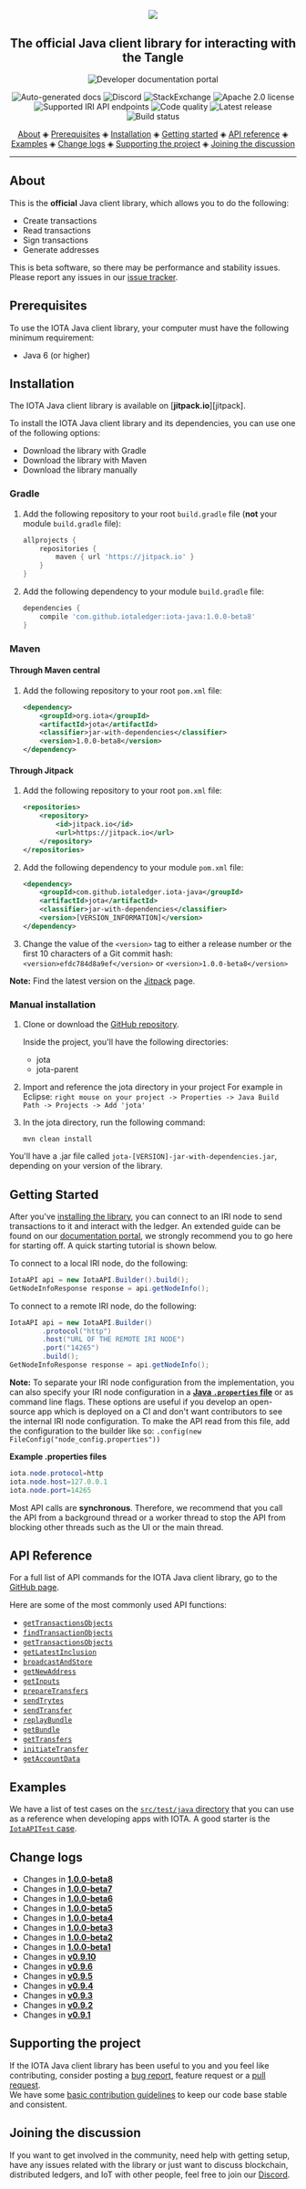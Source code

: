 <h1 align="center">
  <br>
  <a href="https://docs.iota.org/docs/client-libraries/0.1/getting-started/java-quickstart"><img src="iota-java.png"></a>
</h1>

<h2 align="center">The official Java client library for interacting with the Tangle</h2>

<p align="center">
    <a href="https://docs.iota.org/docs/client-libraries/0.1/getting-started/java-quickstart" style="text-decoration:none;">
    <img src="https://img.shields.io/badge/Documentation%20portal-blue.svg?style=for-the-badge"
         alt="Developer documentation portal">
      </p>
<p align="center">
  <a href="https://iotaledger.github.io/iota-java/javadoc/" style="text-decoration:none;"><img src="https://img.shields.io/badge/javadoc-reference-informational.svg" alt="Auto-generated docs"></a>
  <a href="https://discord.iota.org/" style="text-decoration:none;"><img src="https://img.shields.io/badge/Discord-9cf.svg?logo=discord" alt="Discord"></a>
    <a href="https://iota.stackexchange.com/" style="text-decoration:none;"><img src="https://img.shields.io/badge/StackExchange-9cf.svg?logo=stackexchange" alt="StackExchange"></a>
    <a href="https://github.com/iotaledger/iota-java/blob/dev/LICENSE" style="text-decoration:none;"><img src="https://img.shields.io/github/license/iotaledger/iota-java.svg" alt="Apache 2.0 license"></a>
    <a href="https://docs.iota.org/docs/node-software/0.1/iri/references/api-reference" style="text-decoration:none;"><img src="https://img.shields.io/badge/Node%20API%20coverage-18/18%20commands-green.svg" alt="Supported IRI API endpoints"></a>
    <a href="https://www.codacy.com/app/kwek20/iota-java?utm_source=github.com&amp;utm_medium=referral&amp;utm_content=iotaledger/iota-java&amp;utm_campaign=Badge_Grade" style="text-decoration:none;"><img src="https://api.codacy.com/project/badge/Grade/92feea51a15c4e589386c269475b8761" alt="Code quality"></a>
  <a href="https://jitpack.io/#iotaledger/iota-java" style="text-decoration:none;"><img src="https://jitpack.io/v/iotaledger/iota-java.svg" alt="Latest release"></a>
    <a href="https://travis-ci.org/iotaledger/iota-java" style="text-decoration:none;"><img src="https://travis-ci.org/iotaledger/iota-java.svg?branch=dev" alt="Build status"></a>
</p>
      
<p align="center">
  <a href="#about">About</a> ◈
  <a href="#prerequisites">Prerequisites</a> ◈
  <a href="#installation">Installation</a> ◈
  <a href="#getting-started">Getting started</a> ◈
  <a href="#api-reference">API reference</a> ◈
  <a href="#examples">Examples</a> ◈
  <a href="#change-logs">Change logs</a> ◈
  <a href="#supporting-the-project">Supporting the project</a> ◈
  <a href="#joining-the-discussion">Joining the discussion</a> 
</p>

---

## About

This is the **official** Java client library, which allows you to do the following:

* Create transactions
* Read transactions
* Sign transactions
* Generate addresses

This is beta software, so there may be performance and stability issues.
Please report any issues in our [issue tracker](https://github.com/iotaledger/iota-java/issues/new/choose).

## Prerequisites

To use the IOTA Java client library, your computer must have the following minimum requirement:

* Java 6 (or higher)

## Installation

The IOTA Java client library is available on [**jitpack.io**][jitpack].

To install the IOTA Java client library and its dependencies, you can use one of the following options:

* Download the library with Gradle
* Download the library with Maven
* Download the library manually

### Gradle

 1. Add the following repository to your root `build.gradle` file (**not** your module `build.gradle` file):

    ```gradle
    allprojects {
        repositories {
            maven { url 'https://jitpack.io' }
        }
    }
    ```

2. Add the following dependency to your module `build.gradle` file:

    ```gradle
    dependencies {
        compile 'com.github.iotaledger:iota-java:1.0.0-beta8'
    }
    ```
    
### Maven

#### Through Maven central
1. Add the following repository to your root `pom.xml` file:
    ```xml
    <dependency>
        <groupId>org.iota</groupId>
        <artifactId>jota</artifactId>
        <classifier>jar-with-dependencies</classifier>
        <version>1.0.0-beta8</version>
    </dependency>
    ```

#### Through Jitpack

1. Add the following repository to your root `pom.xml` file:
    ```xml
    <repositories>
        <repository>
            <id>jitpack.io</id>
            <url>https://jitpack.io</url>
        </repository>
    </repositories>
    ```

2. Add the following dependency to your module `pom.xml` file:
    ```xml
    <dependency>
        <groupId>com.github.iotaledger.iota-java</groupId>
        <artifactId>jota</artifactId>
        <classifier>jar-with-dependencies</classifier>
        <version>[VERSION_INFORMATION]</version>
    </dependency>
    ```
    
3. Change the value of the `<version>` tag to either a release number or the first 10 characters of a Git commit hash:
`<version>efdc784d8a9ef</version>` or `<version>1.0.0-beta8</version>`

**Note:** Find the latest version on the [Jitpack](https://jitpack.io/#iotaledger/iota-java) page.

### Manual installation

1. Clone or download the [GitHub repository](https://github.com/iotaledger/iota-java).

    Inside the project, you'll have the following directories:
    * jota
    * jota-parent

2. Import and reference the jota directory in your project
For example in Eclipse: `right mouse on your project -> Properties -> Java Build Path -> Projects -> Add 'jota'`

3. In the jota directory, run the following command:

    `mvn clean install`

You'll have a .jar file called `jota-[VERSION]-jar-with-dependencies.jar`, depending on your version of the library.

## Getting Started

After you've [installing the library](#installation), you can connect to an IRI node to send transactions to it and interact with the ledger.
An extended guide can be found on our [documentation portal](https://docs.iota.org/docs/client-libraries/0.1/getting-started/java-quickstart), we strongly recommend you to go here for starting off. A quick starting tutorial is shown below.

To connect to a local IRI node, do the following:

```java
IotaAPI api = new IotaAPI.Builder().build();
GetNodeInfoResponse response = api.getNodeInfo();
```

To connect to a remote IRI node, do the following:

```java
IotaAPI api = new IotaAPI.Builder()
        .protocol("http")
        .host("URL OF THE REMOTE IRI NODE")
        .port("14265")
        .build();
GetNodeInfoResponse response = api.getNodeInfo();
```

**Note:** To separate your IRI node configuration from the implementation, you can also specify your IRI node configuration in a [**Java `.properties` file**](https://en.wikipedia.org/wiki/.properties) or as command line flags. These options are useful if you develop an open-source app which is deployed on a CI and don't want contributors to see the internal IRI node configuration.
To make the API read from this file, add the configuration to the builder like so: `.config(new FileConfig("node_config.properties"))`

**Example .properties files**

```java
iota.node.protocol=http
iota.node.host=127.0.0.1
iota.node.port=14265
```

Most API calls are **synchronous**. Therefore, we recommend that you call the API from a background thread or a worker thread to stop the API from blocking other threads such as the UI or the main thread.

## API Reference

For a full list of API commands for the IOTA Java client library, go to the [GitHub page](https://iotaledger.github.io/iota-java/javadoc/jota/IotaAPICommands.html#enum.constant.summary).

Here are some of the most commonly used API functions:

- [`getTransactionsObjects`](https://iotaledger.github.io/iota-java/javadoc/jota/IotaAPI.html#getTransactionsObjects-java.lang.String:A-)
- [`findTransactionObjects`](https://iotaledger.github.io/iota-java/javadoc/jota/IotaAPI.html#findTransactionObjects-java.lang.String:A-)
- [`getTransactionsObjects`](https://iotaledger.github.io/iota-java/javadoc/jota/IotaAPI.html#getTransactionsObjects-java.lang.String:A-)
- [`getLatestInclusion`](https://iotaledger.github.io/iota-java/javadoc/jota/IotaAPI.html#getLatestInclusion-java.lang.String:A-)
- [`broadcastAndStore`](https://iotaledger.github.io/iota-java/javadoc/jota/IotaAPI.html#broadcastAndStore-java.lang.String...-)
- [`getNewAddress`](https://iotaledger.github.io/iota-java/javadoc/jota/IotaAPI.html#getNewAddress-java.lang.String-int-int-boolean-int-boolean-)
- [`getInputs`](https://iotaledger.github.io/iota-java/javadoc/jota/IotaAPI.html#getInputs-java.lang.String-int-int-int-long-)
- [`prepareTransfers`](https://iotaledger.github.io/iota-java/javadoc/jota/IotaAPI.html#prepareTransfers-java.lang.String-int-java.util.List-java.lang.String-java.util.List-boolean-)
- [`sendTrytes`](https://iotaledger.github.io/iota-java/javadoc/jota/IotaAPI.html#sendTrytes-java.lang.String:A-int-int-)
- [`sendTransfer`](https://iotaledger.github.io/iota-java/javadoc/jota/IotaAPI.html#sendTransfer-java.lang.String-int-int-int-java.util.List-jota.model.Input:A-java.lang.String-)
- [`replayBundle`](https://iotaledger.github.io/iota-java/javadoc/jota/IotaAPI.html#replayBundle-java.lang.String-int-int-)
- [`getBundle`](https://iotaledger.github.io/iota-java/javadoc/jota/IotaAPI.html#getBundle-java.lang.String-)
- [`getTransfers`](https://iotaledger.github.io/iota-java/javadoc/jota/IotaAPI.html#getTransfers-java.lang.String-int-java.lang.Integer-java.lang.Integer-java.lang.Boolean-)
- [`initiateTransfer`](https://iotaledger.github.io/iota-java/javadoc/jota/IotaAPI.html#initiateTransfer-int-java.lang.String-java.lang.String-java.util.List-boolean-)
- [`getAccountData`](https://iotaledger.github.io/iota-java/javadoc/jota/IotaAPI.html#getAccountData-java.lang.String-int-int-boolean-int-boolean-int-int-boolean-long-)

## Examples

We have a list of test cases on the [`src/test/java` directory][tests] that you can use as a reference when developing apps with IOTA.
A good starter is the [`IotaAPITest` case](https://github.com/iotaledger/iota-java/blob/master/jota/src/test/java/org/iota/jota/IotaAPITest.java).

## Change logs

- Changes in [**1.0.0-beta8**](https://github.com/iotaledger/iota-java/compare/1.0.0-beta7...1.0.0-beta8)
- Changes in [**1.0.0-beta7**](https://github.com/iotaledger/iota-java/compare/1.0.0-beta6...1.0.0-beta7)
- Changes in [**1.0.0-beta6**](https://github.com/iotaledger/iota-java/compare/1.0.0-beta5...1.0.0-beta6)
- Changes in [**1.0.0-beta5**](https://github.com/iotaledger/iota-java/compare/1.0.0-beta4...1.0.0-beta5)
- Changes in [**1.0.0-beta4**](https://github.com/iotaledger/iota-java/compare/1.0.0-beta3...1.0.0-beta4)
- Changes in [**1.0.0-beta3**](https://github.com/iotaledger/iota-java/compare/1.0.0-beta2...1.0.0-beta3)
- Changes in [**1.0.0-beta2**](https://github.com/iotaledger/iota-java/compare/1.0.0-beta1...1.0.0-beta2)
- Changes in [**1.0.0-beta1**](https://github.com/iotaledger/iota-java/compare/0.9.10...1.0.0-beta1)
- Changes in [**v0.9.10**](https://github.com/iotaledger/iota-java/compare/v0.9.6...0.9.10)
- Changes in [**v0.9.6**](https://github.com/iotaledger/iota-java/compare/v0.9.5...v0.9.6)
- Changes in [**v0.9.5**](https://github.com/iotaledger/iota-java/compare/v0.9.4...v0.9.5)
- Changes in [**v0.9.4**](https://github.com/iotaledger/iota-java/compare/v0.9.3...v0.9.4)
- Changes in [**v0.9.3**](https://github.com/iotaledger/iota-java/compare/v0.9.2...v0.9.3)
- Changes in [**v0.9.2**](https://github.com/iotaledger/iota-java/compare/v0.9.1...v0.9.2)
- Changes in [**v0.9.1**](https://github.com/iotaledger/iota-java/commits/v0.9.1)

## Supporting the project

If the IOTA Java client library has been useful to you and you feel like contributing, consider posting a [bug report](https://github.com/iotaledger/iota-java/issues/new-issue), feature request or a [pull request](https://github.com/iotaledger/iota-java/pulls/).  
We have some [basic contribution guidelines](CONTRIBUTING.md) to keep our code base stable and consistent.

## Joining the discussion

If you want to get involved in the community, need help with getting setup, have any issues related with the library or just want to discuss blockchain, distributed ledgers, and IoT with other people, feel free to join our [Discord](https://discord.iota.org/).  


[issues]: https://github.com/iotaledger/iota-java/issues
[new-issue]: https://github.com/iotaledger/iota-java/issues/new
[pull-requests]: https://github.com/iotaledger/iota-java/pulls
[new-pull-request]: https://github.com/iotaledger/iota-java/compare
[contribution-guidelines]: https://github.com/iotaledger/iota-java/blob/master/CONTRIBUTING.md
[tests]: https://github.com/iotaledger/iota-java/tree/master/jota/src/test/java/org/iota/jota
[iota-discord]: https://discord.iota.org/
[iota-forum]: https://forum.iota.org/

